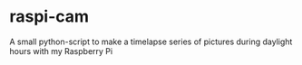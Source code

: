 # raspi-cam
A small python-script to make a timelapse series of pictures during daylight hours with my Raspberry Pi
